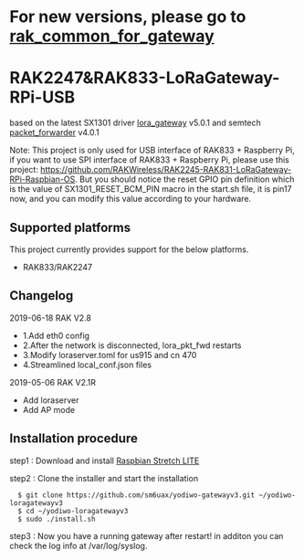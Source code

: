 # For new versions, please go to [rak_common_for_gateway](https://github.com/RAKWireless/rak_common_for_gateway)

# RAK2247&RAK833-LoRaGateway-RPi-USB

based on the latest SX1301 driver [lora_gateway](https://github.com/Lora-net/lora_gateway) v5.0.1 and semtech [packet_forwarder](https://github.com/Lora-net/packet_forwarder) v4.0.1  

Note: This project is only used for USB interface of RAK833 + Raspberry Pi, if you want to use SPI interface of RAK833 + Raspberry Pi, please use this project:
https://github.com/RAKWireless/RAK2245-RAK831-LoRaGateway-RPi-Raspbian-OS. But you should notice the reset GPIO pin definition which is the value of SX1301_RESET_BCM_PIN macro in the start.sh file, it is pin17 now, and you can modify this value according to your hardware.

##	Supported platforms

This project currently provides support for the below platforms.

* RAK833/RAK2247

##	Changelog

2019-06-18 RAK V2.8

* 1.Add eth0 config
* 2.After the network is disconnected, lora_pkt_fwd restarts
* 3.Modify loraserver.toml for us915 and cn 470
* 4.Streamlined local_conf.json files

2019-05-06 RAK V2.1R

* Add loraserver
* Add AP mode

##	Installation procedure

step1 : Download and install [Raspbian Stretch LITE](https://www.raspberrypi.org/downloads/raspbian/) 


step2 : Clone the installer and start the installation

      $ git clone https://github.com/sm6uax/yodiwo-gatewayv3.git ~/yodiwo-loragatewayv3
      $ cd ~/yodiwo-loragatewayv3
      $ sudo ./install.sh

step3 : Now you have a running gateway after restart! in additon you can check the log info at /var/log/syslog.
